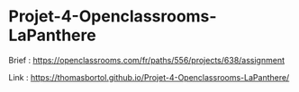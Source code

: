 # Projet-4-Openclassrooms-LaPanthere

Brief : https://openclassrooms.com/fr/paths/556/projects/638/assignment

Link : https://thomasbortol.github.io/Projet-4-Openclassrooms-LaPanthere/
